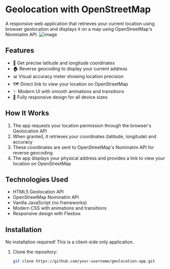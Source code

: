 # Geolocation with OpenStreetMap

A responsive web application that retrieves your current location using browser geolocation and displays it on a map using OpenStreetMap's Nominatim API.
![image](https://github.com/user-attachments/assets/70df249f-5d85-448f-ac59-bb1299150af1)



## Features

- 📍 Get precise latitude and longitude coordinates
- 🏠 Reverse geocoding to display your current address
- 📊 Visual accuracy meter showing location precision
- 🗺️ Direct link to view your location on OpenStreetMap
- ✨ Modern UI with smooth animations and transitions
- 📱 Fully responsive design for all device sizes

## How It Works

1. The app requests your location permission through the browser's Geolocation API
2. When granted, it retrieves your coordinates (latitude, longitude) and accuracy
3. These coordinates are sent to OpenStreetMap's Nominatim API for reverse geocoding
4. The app displays your physical address and provides a link to view your location on OpenStreetMap

## Technologies Used

- HTML5 Geolocation API
- OpenStreetMap Nominatim API
- Vanilla JavaScript (no frameworks)
- Modern CSS with animations and transitions
- Responsive design with Flexbox

## Installation

No installation required! This is a client-side only application.

1. Clone the repository:
   ```bash
   git clone https://github.com/your-username/geolocation-app.git
